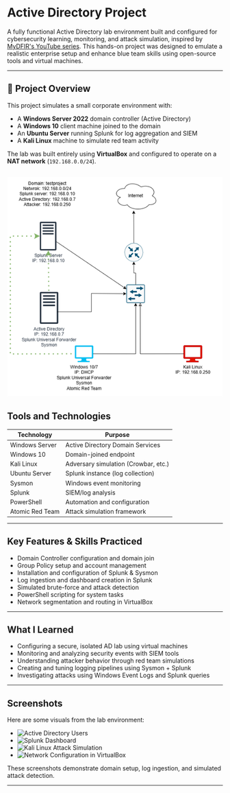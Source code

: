 # Active Directory Project

A fully functional Active Directory lab environment built and configured for cybersecurity learning, monitoring, and attack simulation, inspired by [MyDFIR's YouTube series](https://www.youtube.com/@MyDFIR). This hands-on project was designed to emulate a realistic enterprise setup and enhance blue team skills using open-source tools and virtual machines.

---

## 📌 Project Overview

This project simulates a small corporate environment with:
- A **Windows Server 2022** domain controller (Active Directory)
- A **Windows 10** client machine joined to the domain
- An **Ubuntu Server** running Splunk for log aggregation and SIEM
- A **Kali Linux** machine to simulate red team activity

The lab was built entirely using **VirtualBox** and configured to operate on a **NAT network** (`192.168.0.0/24`).

![Active Directory Users](./screenshots/Active-Directory-Project.png)
---

##  Tools and Technologies

| Technology     | Purpose                              |
|----------------|--------------------------------------|
| Windows Server | Active Directory Domain Services     |
| Windows 10     | Domain-joined endpoint               |
| Kali Linux     | Adversary simulation (Crowbar, etc.) |
| Ubuntu Server  | Splunk instance (log collection)     |
| Sysmon         | Windows event monitoring             |
| Splunk         | SIEM/log analysis                    |
| PowerShell     | Automation and configuration         |
| Atomic Red Team| Attack simulation framework          |

---

##  Key Features & Skills Practiced

-  Domain Controller configuration and domain join
-  Group Policy setup and account management
-  Installation and configuration of Splunk & Sysmon
-  Log ingestion and dashboard creation in Splunk
-  Simulated brute-force and attack detection
-  PowerShell scripting for system tasks
-  Network segmentation and routing in VirtualBox

---

##  What I Learned

- Configuring a secure, isolated AD lab using virtual machines
- Monitoring and analyzing security events with SIEM tools
- Understanding attacker behavior through red team simulations
- Creating and tuning logging pipelines using Sysmon + Splunk
- Investigating attacks using Windows Event Logs and Splunk queries

---

##  Screenshots

Here are some visuals from the lab environment:

- ![Active Directory Users](./screenshots/Active-Directory-Project.png1)
- ![Splunk Dashboard](./screenshots/Splunk-Dashboard.png)
- ![Kali Linux Attack Simulation](./screenshots/Attack-Simulation.png)
- ![Network Configuration in VirtualBox](./screenshots/Attack-Simulation.png)

These screenshots demonstrate domain setup, log ingestion, and simulated attack detection.

---
